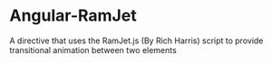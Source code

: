 # Angular-RamJet
A directive that uses the RamJet.js (By Rich Harris) script to provide transitional animation between two elements
